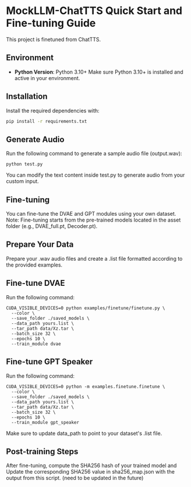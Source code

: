 # MockLLM-ChatTTS Quick Start and Fine-tuning Guide
This project is finetuned from ChatTTS.
## Environment

- **Python Version**: Python 3.10+
Make sure Python 3.10+ is installed and active in your environment.

## Installation

Install the required dependencies with:

```bash
pip install -r requirements.txt
```
## Generate Audio
Run the following command to generate a sample audio file (output.wav):
```
python test.py
```
You can modify the text content inside test.py to generate audio from your custom input.

## Fine-tuning
You can fine-tune the DVAE and GPT modules using your own dataset.
Note: Fine-tuning starts from the pre-trained models located in the asset folder (e.g., DVAE_full.pt, Decoder.pt).
## Prepare Your Data
Prepare your .wav audio files and create a .list file formatted according to the provided examples.

## Fine-tune DVAE
Run the following command:
```
CUDA_VISIBLE_DEVICES=0 python examples/finetune/finetune.py \
  --color \
  --save_folder ./saved_models \
  --data_path yours.list \
  --tar_path data/Xz.tar \
  --batch_size 32 \
  --epochs 10 \
  --train_module dvae
```
## Fine-tune GPT Speaker
Run the following command:
```
CUDA_VISIBLE_DEVICES=0 python -m examples.finetune.finetune \
  --color \
  --save_folder ./saved_models \
  --data_path yours.list \
  --tar_path data/Xz.tar \
  --batch_size 32 \
  --epochs 10 \
  --train_module gpt_speaker
```
Make sure to update data_path to point to your dataset's .list file.

## Post-training Steps
After fine-tuning, compute the SHA256 hash of your trained model and Update the corresponding SHA256 value in sha256_map.json with the output from this script. (need to be updated in the future)

